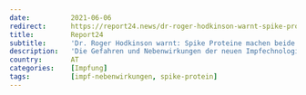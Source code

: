 ```yaml
---
date:          2021-06-06
redirect:      https://report24.news/dr-roger-hodkinson-warnt-spike-proteine-machen-beide-geschlechter-unfruchtbar/
title:         Report24
subtitle:      'Dr. Roger Hodkinson warnt: Spike Proteine machen beide Geschlechter unfruchtbar'
description:   'Die Gefahren und Nebenwirkungen der neuen Impfechnologie sind nicht erforscht - zu behaupten, sie wäre sicher, ist empörend.'
country:       AT
categories:    [Impfung]
tags:          [impf-nebenwirkungen, spike-protein]
---
```

